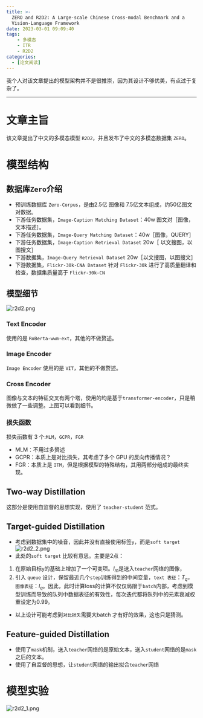 ```yaml
---
title: >-
  ZERO and R2D2: A Large-scale Chinese Cross-modal Benchmark and a
  Vision-Language Framework
date: 2023-03-01 09:09:40
tags:
    - 多模态
    - ITR
    - R2D2
categories:
  - [论文阅读]
---
```

我个人对该文章提出的模型架构并不是很推崇，因为其设计不够优美，有点过于复杂了。
***
# 文章主旨
该文章提出了中文的多模态模型 `R2D2`，并且发布了中文的多模态数据集 `ZERO`。

# 模型结构

## 数据库`Zero`介绍
* 预训练数据库 `Zero-Corpus`，是由2.5亿 图像和 7.5亿文本组成，约50亿图文对数据。
* 下游任务数据集，`Image-Caption Matching Dataset`：40w 图文对［图像，文本描述］。
* 下游任务数据集，`Image-Query Matching Dataset`：40w［图像，QUERY］
* 下游任务数据集，`Image-Caption Retrieval Dataset` 20w［ 以文搜图，以图搜文］
* 下游数据集，`Image-Query Retrieval Dataset` 20w［以文搜图，以图搜文］
* 下游数据集，`Flickr-30k-CNA Dataset` 针对 `Flickr-30k` 进行了高质量翻译和检查，数据集质量高于 `Flickr-30k-CN`

## 模型细节
![r2d2.png](./r2d2.png)
### Text Encoder
使用的是 `RoBerta-wwm-ext`，其他的不做赘述。
### Image Encoder
`Image Encoder` 使用的是 `VIT`，其他的不做赘述。
### Cross Encoder
图像与文本的特征交叉有两个塔，使用的均是基于`transformer-encoder`，只是稍微做了一些调整。上图可以看到细节。
### 损失函数 
损失函数有 3 个:`MLM`，`GCPR`，`FGR`
* MLM：不用过多赘述
* GCPR：本质上是对比损失，其考虑了多个 GPU 的反向传播情况？
* FGR：本质上是 `ITM`，但是根据模型的特殊结构，其用两部分组成的最终实现。

## Two-way Distillation
这部分是使用自监督的思想实现，使用了 `teacher-student` 范式。
## Target-guided Distillation

* 考虑到数据集中的噪音，因此并没有直接使用标签`y`，而是`soft target`
![r2d2_2.png](./r2d2_2.png)
* 此处的`soft target` 比较有意思。主要是2点：
1. 在原始目标`y`的基础上增加了一个可变项。$I_m$是送入`teacher`网络的图像，
2. 引入 `queue` 设计，保留最近几个`step`训练得到的中间变量，`text 表征`：$T_q$，`图像表征`：$I_q$。因此，此时计算loss的计算不仅仅局限于`batch`内部，考虑到模型训练而导致的队列中数据表征的有效性，每次迭代都将队列中的元素衰减权重设定为0.99。
* 以上设计可能考虑到`对比损失`需要大batch 才有好的效果，这也只是猜测。

## Feature-guided Distillation
* 使用了`mask`机制，送入`teacher`网络的是原始文本，送入`student`网络的是`mask` 之后的文本。
* 使用了自监督的思想，让`student`网络的输出拟合`teacher`网络
# 模型实验
![r2d2_1.png](./r2d2_1.png)